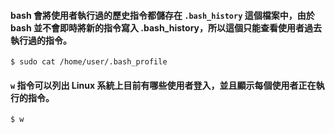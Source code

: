 #### bash 會將使用者執行過的歷史指令都儲存在 `.bash_history` 這個檔案中，由於 bash 並不會即時將新的指令寫入 .bash_history，所以這個只能查看使用者過去執行過的指令。
```shell
$ sudo cat /home/user/.bash_profile
```

#### `w` 指令可以列出 Linux 系統上目前有哪些使用者登入，並且顯示每個使用者正在執行的指令。
```shell
$ w
```
